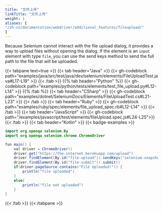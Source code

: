 ```yaml
---
title: "文件上传"
linkTitle: "文件上传"
weight: 1
aliases: [
"/zh-cn/documentation/webdriver/additional_features/fileupload/"
]
---
```


Because Selenium cannot interact with the file upload dialog, it provides a way
to upload files without opening the dialog. If the element is an `input` element with type `file`, 
you can use the send keys method to send the full path to the file that will be uploaded.

{{< tabpane text=true >}}
{{< tab header="Java" >}}
{{< gh-codeblock path="examples/java/src/test/java/dev/selenium/elements/FileUploadTest.java#L17-L19" >}}
{{< /tab >}}
{{% tab header="Python" %}}
{{< gh-codeblock path="examples/python/tests/elements/test_file_upload.py#L12-L14" >}}
{{% /tab %}}
{{< tab header="CSharp" >}}
{{< gh-codeblock path="examples/dotnet/SeleniumDocs/Elements/FileUploadTest.cs#L21-L23" >}}
{{< /tab >}}
{{< tab header="Ruby" >}}
{{< gh-codeblock path="examples/ruby/spec/elements/file_upload_spec.rb#L12-L14" >}}
{{< /tab >}}
{{< tab header="JavaScript" >}}
{{< gh-codeblock path="/examples/javascript/test/elements/fileUpload.spec.js#L24-L25">}}
{{< /tab >}}
{{< tab header="Kotlin" >}}
{{< badge-examples >}}
```java
import org.openqa.selenium.By
import org.openqa.selenium.chrome.ChromeDriver

fun main() {
    val driver = ChromeDriver()
    driver.get("https://the-internet.herokuapp.com/upload")
    driver.findElement(By.id("file-upload")).sendKeys("selenium-snapshot.jpg")
    driver.findElement(By.id("file-submit")).submit()
    if(driver.pageSource.contains("File Uploaded!")) {
        println("file uploaded")
    }
    else{
        println("file not uploaded")
    }
}
```
{{< /tab >}}
{{< /tabpane >}}
